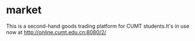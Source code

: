 # market
This is a second-hand goods trading platform for CUMT students.It's in use now at http://online.cumt.edu.cn:8080/2/
